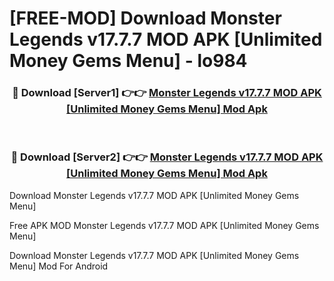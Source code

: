 # [FREE-MOD] Download Monster Legends v17.7.7 MOD APK [Unlimited Money Gems Menu] - lo984


<div align="center">
<h3>🔴 Download [Server1] 👉👉 <a href="https://apk-comot.site?title=Monster_Legends_v17.7.7_MOD_APK_[Unlimited_Money_Gems_Menu]">Monster Legends v17.7.7 MOD APK [Unlimited Money Gems Menu] Mod Apk</a></h3><br>

<h3>🔴 Download [Server2] 👉👉 <a href="https://apk-comot.site?title=Monster_Legends_v17.7.7_MOD_APK_[Unlimited_Money_Gems_Menu]">Monster Legends v17.7.7 MOD APK [Unlimited Money Gems Menu] Mod Apk</a></h3>
</div>



Download Monster Legends v17.7.7 MOD APK [Unlimited Money Gems Menu] 

Free APK MOD Monster Legends v17.7.7 MOD APK [Unlimited Money Gems Menu] 

Download Monster Legends v17.7.7 MOD APK [Unlimited Money Gems Menu] Mod For Android

